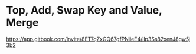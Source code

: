 # Top, Add, Swap Key and Value, Merge
https://app.gitbook.com/invite/8ET7qZxGQ67gfPNiieE4/llp3Ss82xenJ8gw5j3b2
